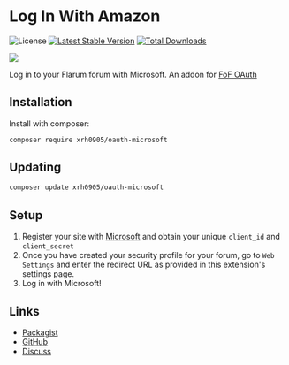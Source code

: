 # Log In With Amazon

![License](https://img.shields.io/badge/license-MIT-blue.svg) [![Latest Stable Version](https://img.shields.io/packagist/v/xrh0905/oauth-microsoft.svg)](https://packagist.org/packages/xrh0905/oauth-microsoft) [![Total Downloads](https://img.shields.io/packagist/dt/xrh0905/oauth-microsoft.svg)](https://packagist.org/packages/xrh0905/oauth-microsoft)

![](https://extiverse.com/extension/xrh0905/oauth-microsoft/open-graph-image)

Log in to your Flarum forum with Microsoft. An addon for [FoF OAuth](https://github.com/friendsofflarum/oauth)

## Installation

Install with composer:

```sh
composer require xrh0905/oauth-microsoft
```

## Updating

```sh
composer update xrh0905/oauth-microsoft
```

## Setup
1) Register your site with [Microsoft](https://learn.microsoft.com/azure/active-directory/develop/v2-oauth2-auth-code-flow) and obtain your unique `client_id` and `client_secret`
2) Once you have created your security profile for your forum, go to `Web Settings` and enter the redirect URL as provided in this extension's settings page.
3) Log in with Microsoft!

## Links

- [Packagist](https://packagist.org/packages/xrh0905/oauth-microsoft)
- [GitHub](https://github.com/xrh0905/flarum-ext-oauth-microsoft)
- [Discuss]()
